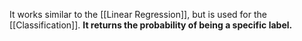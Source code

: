 It works similar to the [[Linear Regression]], but is used for the [[Classification]].
**It returns the probability of being a specific label.**